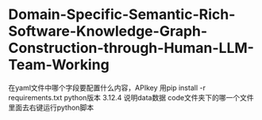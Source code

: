 # Domain-Specific-Semantic-Rich-Software-Knowledge-Graph-Construction-through-Human-LLM-Team-Working
在yaml文件中哪个字段要配置什么内容，APIkey
用pip install -r requirements.txt
python版本 3.12.4
说明data数据
code文件夹下的哪一个文件里面去右键运行python脚本
